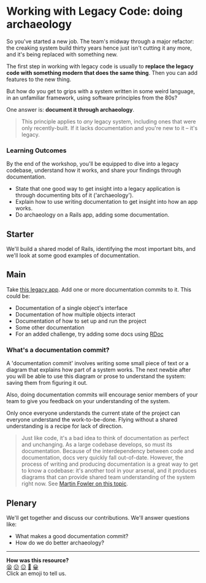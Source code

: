 # Working with Legacy Code: doing archaeology

So you've started a new job. The team's midway through a major refactor: the creaking system build thirty years hence just isn't cutting it any more, and it's being replaced with something new.

The first step in working with legacy code is usually to **replace the legacy code with something modern that does the same thing**. Then you can add features to the new thing.

But how do you get to grips with a system written in some weird language, in an unfamiliar framework, using software principles from the 80s?

One answer is: **document it through archaeology**.

> This principle applies to _any_ legacy system, including ones that were only recently-built. If it lacks documentation and you're new to it – it's legacy.

### Learning Outcomes

By the end of the workshop, you'll be equipped to dive into a legacy codebase, understand how it works, and share your findings through documentation.

- State that one good way to get insight into a legacy application is through documenting bits of it ('archaeology').
- Explain how to use writing documentation to get insight into how an app works.
- Do archaeology on a Rails app, adding some documentation.

## Starter

We'll build a shared model of Rails, identifying the most important bits, and we'll look at some good examples of documentation.

## Main

Take [this legacy app](https://github.com/makersacademy/debugging-rails). Add one or more documentation commits to it. This could be:

- Documentation of a single object's interface
- Documentation of how multiple objects interact
- Documentation of how to set up and run the project
- Some other documentation
- For an added challenge, try adding some docs using [RDoc](https://ruby.github.io/rdoc/)

### What's a documentation commit?

A 'documentation commit' involves writing some small piece of text or a diagram that explains how part of a system works. The next newbie after you will be able to use this diagram or prose to understand the system: saving them from figuring it out.

Also, doing documentation commits will encourage senior members of your team to give you feedback on your understanding of the system.

Only once everyone understands the current state of the project can everyone understand the work-to-be-done. Flying without a shared understanding is a recipe for lack of direction.

> Just like code, it's a bad idea to think of documentation as perfect and unchanging. As a large codebase develops, so must its documentation. Because of the interdependency between code and documentation, docs very quickly fall out-of-date. However, the process of writing and producing documentation is a great way to get to know a codebase: it's another tool in your arsenal, and it produces diagrams that can provide shared team understanding of the system right now. See [Martin Fowler on this topic](https://martinfowler.com/distributedComputing/thud.html).

## Plenary

We'll get together and discuss our contributions. We'll answer questions like:

- What makes a good documentation commit?
- How do we do better archaeology?

<!-- BEGIN GENERATED SECTION DO NOT EDIT -->

---

**How was this resource?**  
[😫](https://airtable.com/shrUJ3t7KLMqVRFKR?prefill_Repository=skills-workshops&prefill_File=week-8/archaeology/README.md&prefill_Sentiment=😫) [😕](https://airtable.com/shrUJ3t7KLMqVRFKR?prefill_Repository=skills-workshops&prefill_File=week-8/archaeology/README.md&prefill_Sentiment=😕) [😐](https://airtable.com/shrUJ3t7KLMqVRFKR?prefill_Repository=skills-workshops&prefill_File=week-8/archaeology/README.md&prefill_Sentiment=😐) [🙂](https://airtable.com/shrUJ3t7KLMqVRFKR?prefill_Repository=skills-workshops&prefill_File=week-8/archaeology/README.md&prefill_Sentiment=🙂) [😀](https://airtable.com/shrUJ3t7KLMqVRFKR?prefill_Repository=skills-workshops&prefill_File=week-8/archaeology/README.md&prefill_Sentiment=😀)  
Click an emoji to tell us.

<!-- END GENERATED SECTION DO NOT EDIT -->
